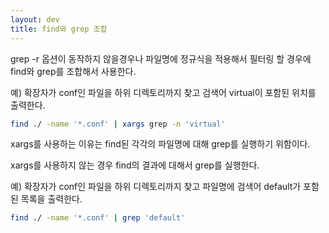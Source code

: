 ```yaml
---
layout: dev
title: find와 grep 조합
---
```

grep -r 옵션이 동작하지 않을경우나 파일명에 정규식을 적용해서 필터링 할 경우에 find와 grep를 조합해서 사용한다.

예) 확장자가 conf인 파일을 하위 디렉토리까지 찾고 검색어 virtual이 포함된 위치를 출력한다.
```bash
find ./ -name '*.conf' | xargs grep -n 'virtual'
```

xargs를 사용하는 이유는  find된 각각의 파일명에 대해 grep를 실행하기 위함이다.

xargs를 사용하지 않는 경우 find의 결과에 대해서 grep를 실행한다.

예) 확장자가 conf인 파일을 하위 디렉토리까지 찾고 파일명에 검색어 default가 포함된 목록을 출력한다.
```bash
find ./ -name '*.conf' | grep 'default'
```
